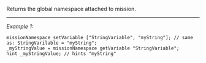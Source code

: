 Returns the global namespace attached to mission.


---
*Example 1:*
```sqf
missionNamespace setVariable ["StringVariable", "myString"]; // same as: StringVarilable = "myString";
_myStringValue = missionNamespace getVariable "StringVariable";
hint _myStringValue; // hints "myString"
```